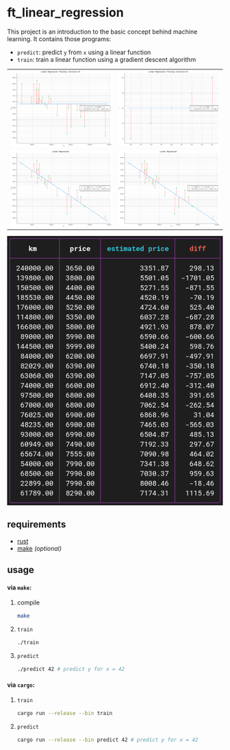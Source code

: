 # ft_linear_regression

This project is an introduction to the basic concept behind machine learning.
It contains those programs:
- `predict`: predict `y` from `x` using a linear function
- `train`: train a linear function using a gradient descent algorithm

<p align="center">
	<table>
		<tr>
			<td>
				<img src="https://github.com/Alexdelia/42-ft_linear_regression/blob/main/graph/42_provided/training.gif" alt="training on 42 provided dataset">
			</td>
			<td>
				<img src="https://github.com/Alexdelia/42-ft_linear_regression/blob/main/graph/basic/training.gif" alt="training on basic dataset">
			</td>
		</tr>
		<tr>
			<td>
				<img src="https://github.com/Alexdelia/42-ft_linear_regression/blob/main/graph/42_provided/result.png" alt="linear regression on 42 provided dataset">
			</td>
			<td>
				<img src="https://github.com/Alexdelia/42-ft_linear_regression/blob/main/graph/42_provided/result.png" alt="linear regression on basic dataset">
			</td>
		</tr>
	</table>
</p>

<p align="center">
	<img src="https://github.com/Alexdelia/42-ft_linear_regression/blob/main/graph/42_provided/table.png" alt="42 provided dataset post training as table">
</p>

## requirements
- [rust](https://www.rust-lang.org/tools/install)
- [make](https://www.gnu.org/software/make/#download) _(optional)_

## usage

#### via `make`:
1. compile
	```sh
	make
	```

2. `train`
	```sh
	./train
	```

3. `predict`
	```sh
	./predict 42 # predict y for x = 42
	```

#### via `cargo`:
1. `train`
	```sh
	cargo run --release --bin train
	```

2. `predict`
	```sh
	cargo run --release --bin predict 42 # predict y for x = 42
	```

